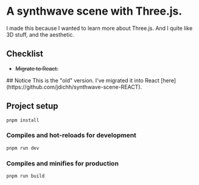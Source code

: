 ﻿# A synthwave scene with Three.js.
 I made this because I wanted to learn more about Three.js. And I quite like 3D stuff, and the aesthetic.
## Checklist
<ul>
 <li><strike>Migrate to React.</strike></li>
</ul>
## Notice
This is the "old" version. I've migrated it into React [here](https://github.com/jdichh/synthwave-scene-REACT). 

## Project setup
```
pnpm install
```

### Compiles and hot-reloads for development
```
pnpm run dev
```

### Compiles and minifies for production
```
pnpm run build
```
